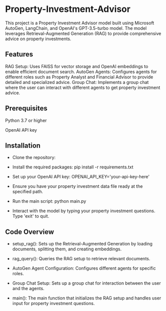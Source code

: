 # Property-Investment-Advisor

This project is a Property Investment Advisor model built using Microsoft AutoGen, LangChain, and OpenAI's GPT-3.5-turbo model. The model leverages Retrieval-Augmented Generation (RAG) to provide comprehensive advice on property investments.

## Features
RAG Setup: Uses FAISS for vector storage and OpenAI embeddings to enable efficient document search.
AutoGen Agents: Configures agents for different roles such as Property Analyst and Financial Advisor to provide detailed and specialized advice.
Group Chat: Implements a group chat where the user can interact with different agents to get property investment advice.

## Prerequisites
Python 3.7 or higher

OpenAI API key

## Installation

- Clone the repository:

- Install the required packages:
pip install -r requirements.txt

- Set up your OpenAI API key:
OPENAI_API_KEY='your-api-key-here'

- Ensure you have your property investment data file ready at the specified path.

- Run the main script:
python main.py

- Interact with the model by typing your property investment questions. Type 'exit' to quit.

## Code Overview
- setup_rag():  Sets up the Retrieval-Augmented Generation by loading documents, splitting them, and creating embeddings.

- rag_query():  Queries the RAG setup to retrieve relevant documents.

- AutoGen Agent Configuration:  Configures different agents for specific roles.

- Group Chat Setup:  Sets up a group chat for interaction between the user and the agents.

- main():  The main function that initializes the RAG setup and handles user input for property investment questions.
